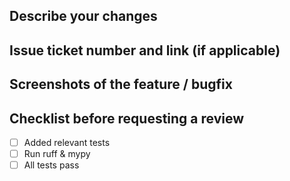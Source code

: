 ## Describe your changes

## Issue ticket number and link (if applicable)

## Screenshots of the feature / bugfix

## Checklist before requesting a review
- [ ] Added relevant tests
- [ ] Run ruff & mypy
- [ ] All tests pass
